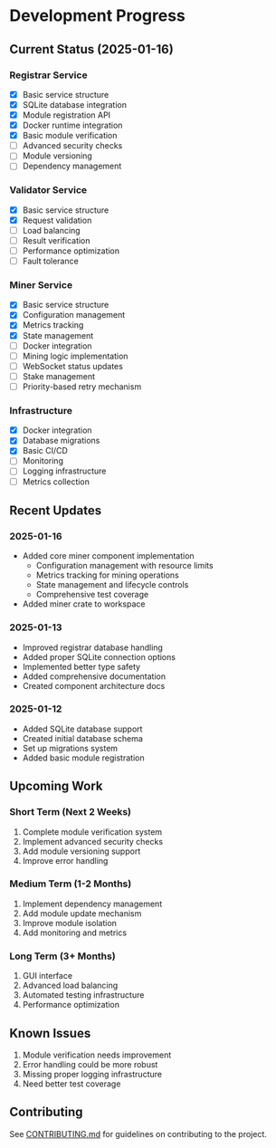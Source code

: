 # Development Progress

## Current Status (2025-01-16)

### Registrar Service
- [x] Basic service structure
- [x] SQLite database integration
- [x] Module registration API
- [x] Docker runtime integration
- [x] Basic module verification
- [ ] Advanced security checks
- [ ] Module versioning
- [ ] Dependency management

### Validator Service
- [x] Basic service structure
- [x] Request validation
- [ ] Load balancing
- [ ] Result verification
- [ ] Performance optimization
- [ ] Fault tolerance

### Miner Service
- [x] Basic service structure
- [x] Configuration management
- [x] Metrics tracking
- [x] State management
- [ ] Docker integration
- [ ] Mining logic implementation
- [ ] WebSocket status updates
- [ ] Stake management
- [ ] Priority-based retry mechanism

### Infrastructure
- [x] Docker integration
- [x] Database migrations
- [x] Basic CI/CD
- [ ] Monitoring
- [ ] Logging infrastructure
- [ ] Metrics collection

## Recent Updates

### 2025-01-16
- Added core miner component implementation
  - Configuration management with resource limits
  - Metrics tracking for mining operations
  - State management and lifecycle controls
  - Comprehensive test coverage
- Added miner crate to workspace

### 2025-01-13
- Improved registrar database handling
- Added proper SQLite connection options
- Implemented better type safety
- Added comprehensive documentation
- Created component architecture docs

### 2025-01-12
- Added SQLite database support
- Created initial database schema
- Set up migrations system
- Added basic module registration

## Upcoming Work

### Short Term (Next 2 Weeks)
1. Complete module verification system
2. Implement advanced security checks
3. Add module versioning support
4. Improve error handling

### Medium Term (1-2 Months)
1. Implement dependency management
2. Add module update mechanism
3. Improve module isolation
4. Add monitoring and metrics

### Long Term (3+ Months)
1. GUI interface
2. Advanced load balancing
3. Automated testing infrastructure
4. Performance optimization

## Known Issues
1. Module verification needs improvement
2. Error handling could be more robust
3. Missing proper logging infrastructure
4. Need better test coverage

## Contributing
See [CONTRIBUTING.md](CONTRIBUTING.md) for guidelines on contributing to the project.
